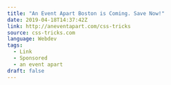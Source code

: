 ```yaml
---
title: "An Event Apart Boston is Coming. Save Now!"
date: 2019-04-18T14:37:42Z
link: http://aneventapart.com/css-tricks
source: css-tricks.com
language: Webdev
tags:
  - Link
  - Sponsored
  - an event apart
draft: false
---
```

